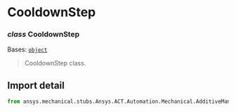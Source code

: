 # CooldownStep

### *class* CooldownStep

Bases: [`object`](https://docs.python.org/3/library/functions.html#object)

> CooldownStep class.

> <!-- !! processed by numpydoc !! -->

## Import detail

```python
from ansys.mechanical.stubs.Ansys.ACT.Automation.Mechanical.AdditiveManufacturing import CooldownStep
```
